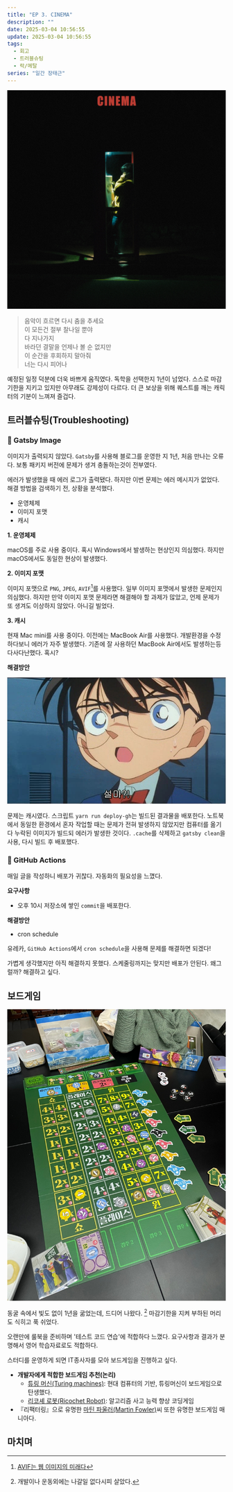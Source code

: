 ```yaml
---
title: "EP 3. CINEMA"
description: ""
date: 2025-03-04 10:56:55
update: 2025-03-04 10:56:55
tags:
  - 회고
  - 트러블슈팅
  - 락/메탈
series: "일간 장태근"
---
```


![찬민 (CHANMIN) 'CINEMA'](20641010.jpg)

> 음악이 흐르면 다시 춤을 추세요<br>
> 이 모든건 절부 찰나일 뿐야<br>
> 다 지나가지<br>
> 바라던 결말을 언제나 볼 순 없지만<br>
> 이 순간을 후회하지 말아줘<br>
> 너는 다시 피어나

예정된 일정 덕분에 더욱 바쁘게 움직였다. 독학을 선택한지 1년이 넘었다. 스스로 마감기한을 지키고 있지만 아무래도 강제성이 다르다.
더 큰 보상을 위해 퀘스트를 깨는 캐릭터의 기분이 느껴져 즐겁다.

## 트러블슈팅(Troubleshooting)

### 🌠 Gatsby Image

이미지가 출력되지 않았다. `Gatsby`를 사용해 블로그를 운영한 지 1년, 처음 만나는 오류다. 보통 패키지 버전에 문제가 생겨 충돌하는것이
전부였다.

에러가 발생했을 때 에러 로그가 출력됐다. 하지만 이번 문제는 에러 메시지가 없었다. 해결 방법을 검색하기 전, 상황을 분석했다.

- 운영체제
- 이미지 포맷
- 캐시

**1. 운영체제**

macOS를 주로 사용 중이다. 혹시 Windows에서 발생하는 현상인지 의심했다. 하지만 macOS에서도 동일한 현상이 발생했다.

**2. 이미지 포맷**

이미지 포맷으로 `PNG`, `JPEG`, `AVIF`[^1]를 사용했다. 일부 이미지 포맷에서 발생한 문제인지 의심했다. 하지만 만약 이미지 포맷 문제라면
해결해야 할 과제가 많았고, 언제 문제가 또 생겨도 이상하지 않았다. 아니길 빌었다.

**3. 캐시**

현재 Mac mini를 사용 중이다. 이전에는 MacBook Air를 사용했다. 개발환경을 수정하다보니 에러가 자주 발생했다.
기존에 잘 사용하던 MacBook Air에서도 발생하는등 다사다난했다. 혹시?

**해결방안**

![설마? <출처: 명탐정 코난: 베이커가의 망령>](detective-conan-the-phantom-of-baker-street.jpg)

문제는 캐시였다. 스크립트 `yarn run deploy-gh`는 빌드된 결과물을 배포한다. 노트북에서 동일한 환경에서 혼자 작업할 때는 문제가 전혀 발생하지 않았지만
컴퓨터를 옮기다 누락된 이미지가 빌드되 에러가 발생한 것이다. `.cache`를 삭제하고 `gatsby clean`을 사용, 다시 빌드 후 배포했다.

### 🎥 GitHub Actions

매일 글을 작성하니 배포가 귀찮다. 자동화의 필요성을 느꼈다.

**요구사항**

- 오후 10시 저장소에 쌓인 `commit`을 배포한다.

**해결방안**

- cron schedule

유레카, `GitHub Actions`에서 `cron schedule`을 사용해 문제를 해결하면 되겠다!

가볍게 생각했지만 아직 해결하지 못했다. 스케줄링까지는 맞지만 배포가 안된다. 왜그럴까? 해결하고 싶다.

## 보드게임

![레디 셋 뱃(Ready Set Bet) <출처: 장태근블로그>](ready-set-bet.jpeg)

동굴 속에서 빛도 없이 1년을 굶었는데, 드디어 나왔다. [^2] 마감기한을 지켜 부하된 머리도 식히고 푹 쉬었다.

오랜만에 룰북을 준비하며 '테스트 코드 연습'에 적합하다 느꼈다. 요구사항과 결과가 분명해서 영어 학습자료로도 적합하다.

스터디를 운영하게 되면 IT종사자를 모아 보드게임을 진행하고 싶다.

- **개발자에게 적합한 보드게임 추천(논리)**
    - [튜링 머신(Turing machines)](https://boardm.co.kr/front/product/product_detail.php?seq=18603&pinid=): 현대 컴퓨터의 기반,
      튜링머신이 보드게임으로
      탄생했다.
    - [리코셰 로봇(Ricochet Robot)](https://boardm.co.kr/front/product/product_detail.php?seq=12847&pinid=): 알고리즘 사고 능력 향상
      코딩게임
- 『리팩터링』으로 유명한 [마틴 파울러(Martin Fowler)](https://martinfowler.com/tags/board%20games.html)씨 또한 유명한 보드게임 매니아다.

## 마치며

[^1]: [AVIF는 웹 이미지의 미래다](https://news.hada.io/topic?id=13927)
[^2]: 개발이나 운동외에는 나갈일 없다시피 살았다.
